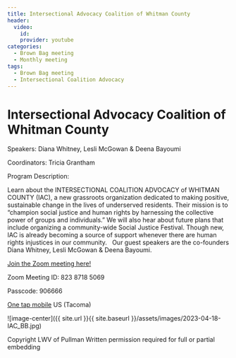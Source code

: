 ```yaml
---
title: Intersectional Advocacy Coalition of Whitman County 
header: 
  video: 
    id:  
    provider: youtube
categories:
  - Brown Bag meeting
  - Monthly meeting
tags:
  - Brown Bag meeting
  - Intersectional Coalition Advocacy
---
```


# Intersectional Advocacy Coalition of Whitman County 

Speakers: Diana Whitney, Lesli McGowan & Deena Bayoumi

Coordinators: Tricia Grantham

Program Description: 

Learn about the INTERSECTIONAL COALITION ADVOCACY of WHITMAN COUNTY (IAC), a new grassroots organization dedicated to making positive, sustainable change in the lives of underserved residents. Their mission is to “champion social justice and human rights by harnessing the collective power of groups and individuals.” We will also hear about future plans that include organizing a community-wide Social Justice Festival. Though new, IAC is already becoming a source of support whenever there are human rights injustices in our community.
 
Our guest speakers are the co-founders Diana Whitney, Lesli McGowan & Deena Bayoumi. 

[Join the Zoom meeting here!](https://us02web.zoom.us/j/82387185069?pwd=YUh5b1FVbTdlRHNzV2VzeVJkcnJzdz09)

Zoom Meeting ID: 823 8718 5069

Passcode: 906666

[One tap mobile](tel:+12532158782,,82387185069#,,,,*906666#) US (Tacoma)

![image-center]({{ site.url }}{{ site.baseurl }}/assets/images/2023-04-18-IAC_BB.jpg)

Copyright LWV of Pullman
Written permission required for full or partial embedding

<!---change the title to whatever you want the post to be titled
change the ID out to the end of the youtube link https://youtu.be/r61ARK4Qv9c -->
